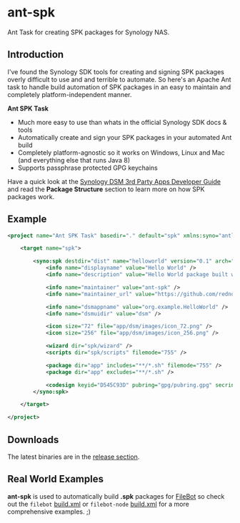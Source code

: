 ant-spk
============

Ant Task for creating SPK packages for Synology NAS.

Introduction
------------
I've found the Synology SDK tools for creating and signing SPK packages overly difficult to use and and terrible to automate. So here's an Apache Ant task to handle build automation of SPK packages in an easy to maintain and completely platform-independent manner.

__Ant SPK Task__
* Much more easy to use than whats in the official Synology SDK docs & tools
* Automatically create and sign your SPK packages in your automated Ant build
* Completely platform-agnostic so it works on Windows, Linux and Mac (and everything else that runs Java 8)
* Supports passphrase protected GPG keychains

Have a quick look at the [Synology DSM  3rd Party Apps Developer Guide](http://usdl.synology.com/download/ds/userguide/Synology_DiskStation_Manager_3rd_Party_Apps_Developer_Guide.pdf) and read the **Package Structure** section to learn more on how SPK packages work.

Example
-------
```xml
<project name="Ant SPK Task" basedir="." default="spk" xmlns:syno="antlib:net.filebot.ant.spk">

	<target name="spk">

		<syno:spk destdir="dist" name="helloworld" version="0.1" arch="noarch">
			<info name="displayname" value="Hello World" />
			<info name="description" value="Hello World package built with ant-spk" />

			<info name="maintainer" value="ant-spk" />
			<info name="maintainer_url" value="https://github.com/rednoah/ant-spk" />

			<info name="dsmappname" value="org.example.HelloWorld" />
			<info name="dsmuidir" value="dsm" />

			<icon size="72" file="app/dsm/images/icon_72.png" />
			<icon size="256" file="app/dsm/images/icon_256.png" />

			<wizard dir="spk/wizard" />
			<scripts dir="spk/scripts" filemode="755" />

			<package dir="app" includes="**/*.sh" filemode="755" />
			<package dir="app" excludes="**/*.sh" />

			<codesign keyid="D545C93D" pubring="gpg/pubring.gpg" secring="gpg/secring.gpg" password="" />
		</syno:spk>

	</target>

</project>
```

Downloads
---------
The latest binaries are in the [release section](https://github.com/rednoah/ant-spk-task/releases).


Real World Examples
-------------
**ant-spk** is used to automatically build **.spk** packages for [FileBot](http://www.filebot.net/) so check out the `filebot` [build.xml](http://sourceforge.net/p/filebot/code/HEAD/tree/trunk/build.xml) or `filebot-node` [build.xml](https://github.com/filebot/filebot-node/blob/master/build.xml) for a more comprehensive examples. ;)
